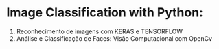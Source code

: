 # Image Classification with Python:

1) Reconhecimento de imagens com KERAS e TENSORFLOW
2) Análise e Classificação de Faces: Visão Computacional com OpenCv
